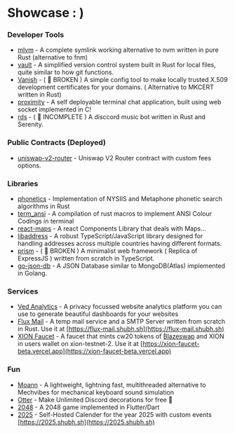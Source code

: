 # Showcase : )
### Developer Tools
- [mlvm](https://github.com/shubhexists/mlvm) - A complete symlink working alternative to nvm written in pure Rust (alternative to fnm)
- [vault](https://github.com/shubhexists/vault) - A simplified version control system built in Rust for local files, quite similar to how git functions.
- [Vanish](https://github.com/shubhexists/vanish) - ( 🔴 BROKEN ) A simple config tool to make locally trusted X.509 development certificates for your domains. ( Alternative to MKCERT written in Rust)
- [proximity](https://github.com/shubhexists/proximity) - A self deployable terminal chat application, built using web socket implemented in C!
- [rds](https://github.com/shubhexists/rds) - ( 🔴 INCOMPLETE ) A disccord music bot written in Rust and Serenity.

### Public Contracts (Deployed)
- [uniswap-v2-router](https://github.com/shubhexists/uniswap-v2-router) - Uniswap V2 Router contract with custom fees options. 
 
### Libraries
- [phonetics](https://github.com/shubhexists/phonetics) - Implementation of NYSIIS and Metaphone phonetic search algorithms in Rust 
- [term_ansi](https://github.com/shubhexists/term_ansi) - A compilation of rust macros to implement ANSI Colour Codings in terminal
- [react-maps](https://github.com/shubhexists/react-maps) - A react Components Library that deals with Maps...
- [libaddress](https://github.com/shubhexists/libaddress) - A robust TypeScript/JavaScript library designed for handling addresses across multiple countries having different formats.
- [prism](https://github.com/shubhexists/prism) - ( 🔴 BROKEN ) A minimalist web framework ( Replica of ExpressJS ) written from scratch in TypeScript.
- [go-json-db](https://github.com/shubhexists/go-json-db) - A JSON Database similar to MongoDB(Atlas) implemented in Golang.

### Services
- [Ved Analytics](https://vedanalytics.in) - A privacy focussed website analytics platform you can use to generate beautiful dashboards for your websites
- [Flux Mail](https://github.com/shubhexists/flux-mail) - A temp mail service and a SMTP Server written from scratch in Rust. Use it at [https://flux-mail.shubh.sh](https://flux-mail.shubh.sh)
- [XION Faucet](https://github.com/shubhexists/xion-faucet) - A faucet that mints cw20 tokens of [Blazeswap](https://blazeswap.io) and XION in users wallet on xion-testnet-2. Use it at [https://xion-faucet-beta.vercel.app](https://xion-faucet-beta.vercel.app)

### Fun
- [Moann](https://github.com/shubhexists/moann) - A lightweight, lightning fast, multithreaded alternative to Mechvibes for mechanical keyboard sound simulation
- [Otter](https://github.com/shubhexists/otter) - Make Unlimited Discord decorations for free 🎀
- [2048](https://github.com/shubhexists/2048) - A 2048 game implemented in Flutter/Dart
- [2025](https://github.com/shubhexists/2025) - Self-Hosted Calender for the year 2025 with custom events [https://2025.shubh.sh](https://2025.shubh.sh)
